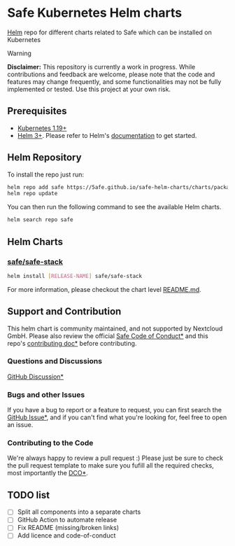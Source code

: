  # Safe Kubernetes Helm charts

[Helm](https://helm.sh/) repo for different charts related to Safe which can be installed on Kubernetes

> [!WARNING]  
> **Disclaimer:** This repository is currently a work in progress. While contributions and feedback are welcome, please note that the code and features may change frequently, and some functionalities may not be fully implemented or tested. Use this project at your own risk.


## Prerequisites

- [Kubernetes 1.19+](https://kubernetes.io/)
- [Helm 3+](https://helm.sh). Please refer to Helm's [documentation](https://helm.sh/docs/) to get started.


## Helm Repository

To install the repo just run:

```bash
helm repo add safe https://5afe.github.io/safe-helm-charts/charts/packages
helm repo update
```


You can then run the following command to see the available Helm charts.

```bash
helm search repo safe
```

## Helm Charts

### [safe/safe-stack](./charts/safe-stack/)

```bash
helm install [RELEASE-NAME] safe/safe-stack
```

For more information, please checkout the chart level [README.md](./charts/safe-stack/README.md).

## Support and Contribution
This helm chart is community maintained, and not supported by Nextcloud GmbH. Please also review the official [Safe Code of Conduct*](https://changeme) and this repo's [contributing doc*](./CONTRIBUTING.md) before contributing.

### Questions and Discussions
[GitHub Discussion*](https://changeme)

### Bugs and other Issues
If you have a bug to report or a feature to request, you can first search the [GitHub Issue*](https://changeme), and  if you can't find what you're looking for, feel free to open an issue.

### Contributing to the Code
We're always happy to review a pull request :) Please just be sure to check the pull request template to make sure you fufill all the required checks, most importantly the [DCO*](https://probot.github.io/apps/dco/).

## TODO list

- [ ] Split all components into a separate charts
- [ ] GitHub Action to automate release
- [ ] Fix README (missing/broken links)
- [ ] Add licence and code-of-conduct